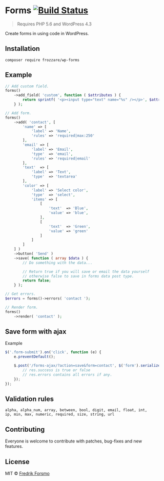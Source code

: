 # Forms [![Build Status](https://travis-ci.org/frozzare/wp-forms.svg?branch=master)](https://travis-ci.org/frozzare/wp-forms)

> Requires PHP 5.6 and WordPress 4.3

Create forms in using code in WordPress.

## Installation

```
composer require frozzare/wp-forms
```

## Example

```php
// Add custom field.
forms()
    ->add_field( 'custom', function ( $attributes ) {
        return sprintf( '<p><input type="text" name="%s" /></p>', $attributes['name'] );
    } );

// Add form.
forms()
    ->add( 'contact', [
        'name' => [
            'label' => 'Name',
            'rules' => 'required|max:250'
        ],
        'email' => [
            'label' => 'Email',
            'type'  => 'email',
            'rules' => 'required|email'
        ],
        'text'  => [
            'label' => 'Text',
            'type'  => 'textarea'
        ],
        'color' => [
            'label' => 'Select color',
            'type'  => 'select',
            'items' => [
                [
                    'text'  => 'Blue',
                    'value' => 'blue',
                ],
                [
                    'text'  => 'Green',
                    'value' => 'green'
                ]
            ]
        ]
    ] )
    ->button( 'Send' )
    ->save( function ( array $data ) {
        // Do something with the data...

        // Return true if you will save or email the data yourself
        // otherwise false to save in forms data post type.
        return false;
    } );

// Get errors.
$errors = forms()->errors( 'contact ');

// Render form.
forms()
    ->render( 'contact' );

```

## Save form with ajax

Example

```js
$('.form-submit').on('click', function (e) {
    e.preventDefault();

    $.post('/forms-ajax/?action=save&form=contact', $('form').serialize(), function (res) {
        // res.success is true or false
        // res.errors contains all errors if any.
    });
});
```

## Validation rules

```
alpha, alpha_num, array, between, bool, digit, email, float, int,
ip, min, max, numeric, required, size, string, url
```

## Contributing

Everyone is welcome to contribute with patches, bug-fixes and new features.

## License

MIT © [Fredrik Forsmo](https://github.com/frozzare)
